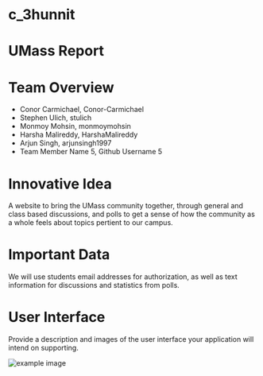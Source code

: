 # c_3hunnit

# UMass Report

# Team Overview

* Conor Carmichael, Conor-Carmichael
* Stephen Ulich, stulich
* Monmoy Mohsin, monmoymohsin
* Harsha Malireddy, HarshaMalireddy
* Arjun Singh, arjunsingh1997
* Team Member Name 5, Github Username 5

# Innovative Idea

A website to bring the UMass community together, through general and class based discussions, and polls to get a sense of how the community as a whole feels about topics pertient to our campus.

# Important Data

We will use students email addresses for authorization, as well as text information for discussions and statistics from polls.

# User Interface

Provide a description and images of the user interface your
application will intend on supporting.

![example image](imgs/chick.jpg)

